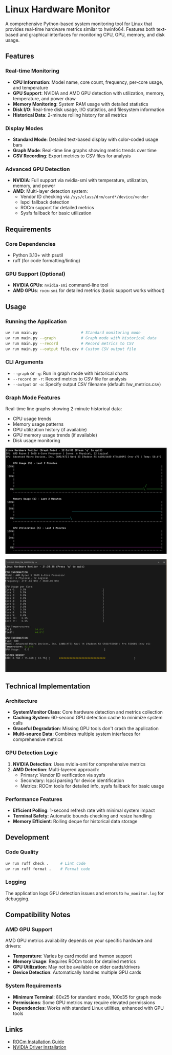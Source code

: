 # Linux Hardware Monitor

A comprehensive Python-based system monitoring tool for Linux that provides real-time hardware metrics similar to hwinfo64. Features both text-based and graphical interfaces for monitoring CPU, GPU, memory, and disk usage.

## Features

### Real-time Monitoring
- **CPU Information**: Model name, core count, frequency, per-core usage, and temperature
- **GPU Support**: NVIDIA and AMD GPU detection with utilization, memory, temperature, and power draw
- **Memory Monitoring**: System RAM usage with detailed statistics
- **Disk I/O**: Real-time disk usage, I/O statistics, and filesystem information
- **Historical Data**: 2-minute rolling history for all metrics

### Display Modes
- **Standard Mode**: Detailed text-based display with color-coded usage bars
- **Graph Mode**: Real-time line graphs showing metric trends over time
- **CSV Recording**: Export metrics to CSV files for analysis

### Advanced GPU Detection
- **NVIDIA**: Full support via nvidia-smi with temperature, utilization, memory, and power
- **AMD**: Multi-layer detection system:
  - Vendor ID checking via `/sys/class/drm/card*/device/vendor`
  - lspci fallback detection
  - ROCm support for detailed metrics
  - Sysfs fallback for basic utilization

## Requirements

### Core Dependencies
- Python 3.10+ with psutil
- ruff (for code formatting/linting)

### GPU Support (Optional)
- **NVIDIA GPUs**: `nvidia-smi` command-line tool
- **AMD GPUs**: `rocm-smi` for detailed metrics (basic support works without)

## Usage

### Running the Application
```bash
uv run main.py                   # Standard monitoring mode
uv run main.py --graph           # Graph mode with historical data
uv run main.py --record          # Record metrics to CSV
uv run main.py --output file.csv # Custom CSV output file
```

### CLI Arguments
- `--graph` or `-g`: Run in graph mode with historical charts
- `--record` or `-r`: Record metrics to CSV file for analysis
- `--output` or `-o`: Specify output CSV filename (default: hw_metrics.csv)

### Graph Mode Features
Real-time line graphs showing 2-minute historical data:
- CPU usage trends
- Memory usage patterns
- GPU utilization history (if available)
- GPU memory usage trends (if available)
- Disk usage monitoring

![Screenshot of tool running in graph mode](assets/graph-view.png)

![Screenshot of the tool running in the terminal](assets/linux_hw_monitor_screenshot.png)

## Technical Implementation

### Architecture
- **SystemMonitor Class**: Core hardware detection and metrics collection
- **Caching System**: 60-second GPU detection cache to minimize system calls
- **Graceful Degradation**: Missing GPU tools don't crash the application
- **Multi-source Data**: Combines multiple system interfaces for comprehensive metrics

### GPU Detection Logic
1. **NVIDIA Detection**: Uses nvidia-smi for comprehensive metrics
2. **AMD Detection**: Multi-layered approach:
   - Primary: Vendor ID verification via sysfs
   - Secondary: lspci parsing for device identification
   - Metrics: ROCm tools for detailed info, sysfs fallback for basic usage

### Performance Features
- **Efficient Polling**: 1-second refresh rate with minimal system impact
- **Terminal Safety**: Automatic bounds checking and resize handling
- **Memory Efficient**: Rolling deque for historical data storage

## Development

### Code Quality
```bash
uv run ruff check .     # Lint code
uv run ruff format .    # Format code
```

### Logging
The application logs GPU detection issues and errors to `hw_monitor.log` for debugging.

## Compatibility Notes

### AMD GPU Support
AMD GPU metrics availability depends on your specific hardware and drivers:
- **Temperature**: Varies by card model and hwmon support
- **Memory Usage**: Requires ROCm tools for detailed metrics
- **GPU Utilization**: May not be available on older cards/drivers
- **Device Detection**: Automatically handles multiple GPU cards

### System Requirements
- **Minimum Terminal**: 80x25 for standard mode, 100x35 for graph mode
- **Permissions**: Some GPU metrics may require elevated permissions
- **Dependencies**: Works with standard Linux utilities, enhanced with GPU tools

## Links
- [ROCm Installation Guide](https://rocm.docs.amd.com/projects/install-on-linux/en/latest/install/quick-start.html)
- [NVIDIA Driver Installation](https://docs.nvidia.com/cuda/cuda-installation-guide-linux/)

